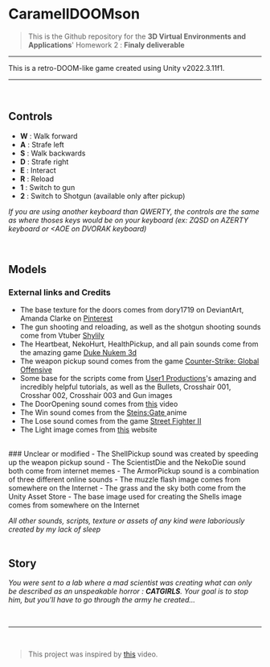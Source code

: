 # CaramellDOOMson
> This is the Github repository for the **3D Virtual Environments and Applications**' Homework 2 : **Finaly deliverable**

___

This is a retro-DOOM-like game created using Unity v2022.3.11f1.<br>

___
<br>

## Controls

- **W** : Walk forward
- **A** : Strafe left
- **S** : Walk backwards
- **D** : Strafe right
- **E** : Interact
- **R** : Reload
- **1** : Switch to gun
- **2** : Switch to Shotgun (available only after pickup)

*If you are using another keyboard than QWERTY, the controls are the same as where thoses keys would be on your keyboard (ex: ZQSD on AZERTY keyboard or \<AOE on DVORAK keyboard)*

<br>

## Models
### External links and Credits
- The base texture for the doors comes from dory1719 on DeviantArt, Amanda Clarke on [Pinterest](https://www.pinterest.com/pin/408701734909006867/)
- The gun shooting and reloading, as well as the shotgun shooting sounds come from Vtuber [Shylily](https://youtu.be/AfI09FxpiEs?si=odHh4KY8aDme9jx6)
- The Heartbeat, NekoHurt, HealthPickup, and all pain sounds come from the amazing game [Duke Nukem 3d](https://www.sounds-resource.com/pc_computer/duke3d/)
- The weapon pickup sound comes from the game [Counter-Strike: Global Offensive](https://www.counter-strike.net/)
- Some base for the scripts come from [User1 Productions](https://www.youtube.com/@user1productions883)'s amazing and incredibly helpful tutorials, as well as the Bullets, Crosshair 001, Crosshar 002, Crosshair 003 and Gun images
- The DoorOpening sound comes from [this](https://youtu.be/hZVx53a2mWw?si=YPH9-envb3TavnRK) video
- The Win sound comes from the [Steins;Gate ](https://myanimelist.net/anime/9253/Steins_Gate) anime
- The Lose sound comes from the game [Street Fighter II](https://en.wikipedia.org/wiki/Street_Fighter_II)
- The Light image comes from [this](https://texturelabs.org/textures/lensfx_142/) website
<br>
### Unclear or modified
- The ShellPickup sound was created by speeding up the weapon pickup sound
- The ScientistDie and the NekoDie sound both come from internet memes
- The ArmorPickup sound is a combination of three different online sounds
- The muzzle flash image comes from somewhere on the Internet
- The grass and the sky both come from the Unity Asset Store
- The base image used for creating the Shells image comes from somewhere on the Internet

*All other sounds, scripts, texture or assets of any kind were laboriously created by my lack of sleep*
<br>
<br>

## Story
*You were sent to a lab where a mad scientist was creating what can only be described as an unspeakable horror : **CATGIRLS**. Your goal is to stop him, but you'll have to go through the army he created...*

<br>

___


<br>

> This project was inspired by [this](https://www.youtube.com/watch?v=owEKTfe1Gno&pp=ygUOY2FyYW1lbGxhIGRvb20%3D) video.
